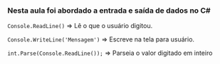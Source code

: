 ### Nesta aula foi abordado a entrada e saída de dados no C#

`Console.ReadLine()` => Lê o que o usuário digitou.

`Console.WriteLine('Mensagem')` => Escreve na tela para usuário.

`int.Parse(Console.ReadLine());` => Parseia o valor digitado em inteiro

